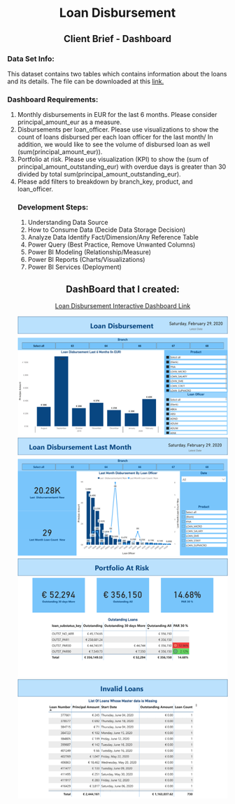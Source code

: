 <h1 align="center">Loan Disbursement</h1>
<h2 align="center">Client Brief - Dashboard</h2>

<P>
  <h3>Data Set Info:</h3>
  <P>
    This dataset contains two tables which contains information about the loans and its details. The file can be downloaded at this <a 
    href="https://drive.google.com/drive/folders/1S36-EOijNrfPgL1UhlW4Blfj-S_m3Apn?usp=sharing">link.</a>
  </P>

  <h3>Dashboard Requirements:</h3>
  <P>
    <ol>
      <li>Monthly disbursements in EUR for the last 6 months. Please consider principal_amount_eur as a measure.</li>
      <li>
        Disbursements per loan_officer. Please use visualizations to show the count of loans disbursed per each loan officer for the last month/ In addition, we would                  like to see the volume of disbursed loan as well (sum(principal_amount_eur)).
      </li>
      <li>
         Portfolio at risk. Please use visualization (KPI) to show the (sum of principal_amount_outstanding_eur) with overdue days is greater than 30 divided by total 
         sum(principal_amount_outstanding_eur). 
      </li>
      <li>Please add filters to breakdown by branch_key, product, and loan_officer. </li>
  </P>

  <h3>Development Steps:</h3>
  <P>
    <ol>
      <li>Understanding Data Source</li>
      <li>How to Consume Data (Decide Data Storage Decision)</li>
      <li>Analyze Data Identify Fact/Dimension/Any Reference Table</li>
      <li>Power Query (Best Practice, Remove Unwanted Columns)</li>
      <li>Power BI Modeling (Relationship/Measure)</li>
      <li>Power BI Reports (Charts/Visualizations)</li>
      <li>Power BI Services (Deployment)</li>
    </ol>
  </P>

      
</P>

<P>
  <h2 align="center">DashBoard that I created:</h2>
  <P align="center">
    <a href="https://luisosorio3214.github.io/Power-BI-Dashboards/Loan%20Disbursement/index.html">Loan Disbursement Interactive Dashboard Link</a>
  </P>
  <img src="Loan - Dashboard Images/Loan - Dashboard-1.png">
  <img src="Loan - Dashboard Images/Loan - Dashboard-2.png">
  <img src="Loan - Dashboard Images/Loan - Dashboard-3.png">
  <img src="Loan - Dashboard Images/Loan - Dashboard-4.png">
</P>
